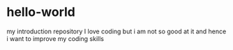 # hello-world
my introduction repository
I love coding but i am not so good at it and hence i want to improve my coding skills
